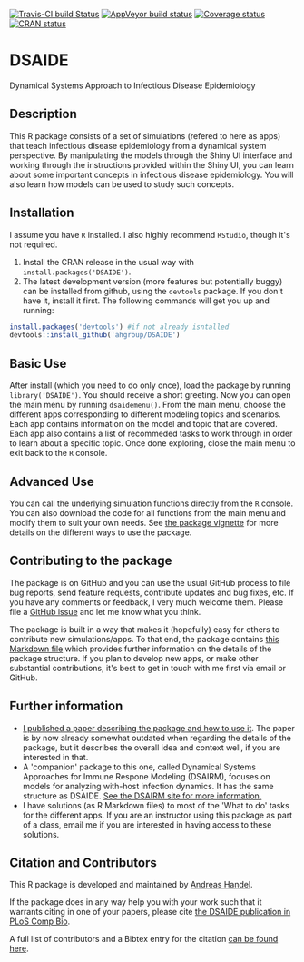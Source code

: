 [![Travis-CI build Status](https://travis-ci.org/ahgroup/DSAIDE.svg?branch=master)](https://travis-ci.org/ahgroup/DSAIDE)
[![AppVeyor build status](https://ci.appveyor.com/api/projects/status/github/ahgroup/DSAIDE?branch=master&svg=true)](https://ci.appveyor.com/project/ahgroup/DSAIDE)
[![Coverage status](https://codecov.io/gh/ahgroup/DSAIDE/branch/master/graph/badge.svg)](https://codecov.io/github/ahgroup/DSAIDE?branch=master)
[![CRAN status](https://www.r-pkg.org/badges/version/DSAIDE)](https://cran.r-project.org/package=DSAIDE)

# DSAIDE
Dynamical Systems Approach to Infectious Disease Epidemiology

## Description
This R package consists of a set of simulations (refered to here as apps) that teach infectious disease epidemiology from a dynamical system perspective. By manipulating the models through the Shiny UI interface and working through the instructions provided within the Shiny UI, you can learn about some important concepts in infectious disease epidemiology. 
You will also learn how models can be used to study such concepts.

## Installation
I assume you have `R` installed. I also highly recommend `RStudio`, though it's not required.

1. Install the CRAN release in the usual way with `install.packages('DSAIDE')`.
2. The latest development version (more features but potentially buggy) can be installed from github, using the `devtools` package. If you don't have it, install it first. The following commands will get you up and running:

```r
install.packages('devtools') #if not already isntalled
devtools::install_github('ahgroup/DSAIDE')
```

## Basic Use
After install (which you need to do only once), load the package by running `library('DSAIDE')`. You should receive a short greeting. Now you can open the main menu by running `dsaidemenu()`. From the main menu, choose the different apps corresponding to different modeling topics and scenarios. Each app contains information on the model and topic that are covered. Each app also contains a list of recommeded tasks to work through in order to learn about a specific topic. Once done exploring, close the main menu to exit back to the `R` console.

## Advanced Use
You can call the underlying simulation functions directly from the `R` console. You can also download the code for all functions from the main menu and modify them to suit your own needs. See [the package vignette](https://ahgroup.github.io/DSAIDE/articles/DSAIDE.html) for more details on the different ways to use the package. 

## Contributing to the package
The package is on GitHub and you can use the usual GitHub process to file bug reports, send feature requests, contribute updates and bug fixes, etc. If you have any comments or feedback, I very much welcome them. Please file a [GitHub issue](https://github.com/ahgroup/DSAIDE/issues) and let me know what you think.

The package is built in a way that makes it (hopefully) easy for others to contribute new simulations/apps. To that end, the package contains [this Markdown file](https://github.com/ahgroup/DSAIDE/blob/master/inst/docsfordevelopers/documentation.md) which provides further information on the details of the package structure. If you plan to develop new apps, or make other substantial contributions, it's best to get in touch with me first via email or GitHub.

## Further information
* [I published a paper describing the package and how to use it](https://doi.org/10.1371/journal.pcbi.1005642). The paper is by now already somewhat outdated when regarding the details of the package, but it describes the overall idea and context well, if you are interested in that.  
* A 'companion' package to this one, called Dynamical Systems Approaches for Immune Respone Modeling (DSAIRM), focuses on models for analyzing with-host infection dynamics. It has the same structure as DSAIDE. [See the DSAIRM site for more information.](https://ahgroup.github.io/DSAIRM)
* I have solutions (as R Markdown files) to most of the 'What to do' tasks for the different apps. If you are an instructor using this package as part of a class, email me if you are interested in having access to these solutions.

## Citation and Contributors
This R package is developed and maintained by [Andreas Handel](http://handelgroup.uga.edu/). 

If the package does in any way help you with your work such that it warrants citing in one of your papers, please cite [the DSAIDE publication in PLoS Comp Bio](https://doi.org/10.1371/journal.pcbi.1005642). 

A full list of contributors and a Bibtex entry for the citation [can be found here](https://ahgroup.github.io/DSAIDE/authors.html).
